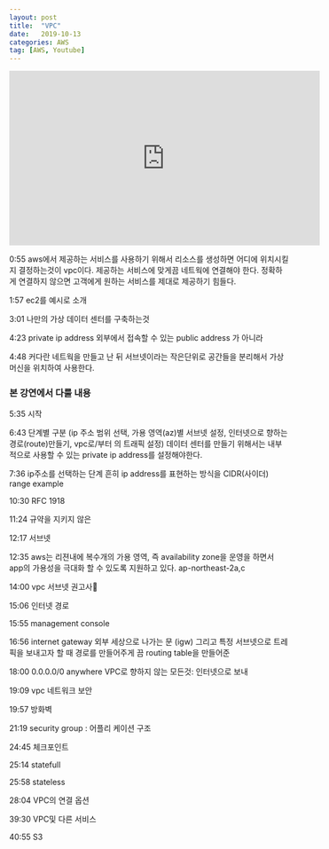 ```yaml
---
layout: post
title:  "VPC"
date:   2019-10-13
categories: AWS
tag: [AWS, Youtube]
---
```



<iframe width="560" height="315" src="https://www.youtube.com/embed/R1UWYQYTPKo" frameborder="0" allow="accelerometer; autoplay; encrypted-media; gyroscope; picture-in-picture" allowfullscreen></iframe>

0:55 aws에서 제공하는 서비스를 사용하기 위해서 리소스를 생성하면 어디에 위치시킬지 결정하는것이 vpc이다.  제공하는 서비스에 맞게끔 네트웍에 연결해야 한다. 정확하게 연결하지 않으면 고객에게 원하는 서비스를 제대로 제공하기 힘들다. 

1:57 ec2를 예시로 소개

3:01 나만의 가상 데이터 센터를 구축하는것 

4:23 private ip address 외부에서 접속할 수 있는 public address 가 아니라 

4:48 커다란 네트웍을 만들고 난 뒤 서브넷이라는 작은단위로 공간들을 분리해서 가상머신을 위치하여  사용한다. 

### 본 강연에서 다룰 내용
5:35 시작

6:43 단계별 구분 (ip 주소 범위 선택, 가용 영역(az)별 서브넷 설정, 인터넷으로 향하는 경로(route)만들기, vpc로/부터 의 트래픽 설정)
데이터 센터를 만들기 위해서는 내부적으로 사용할 수 있는 private ip address를 설정해야한다.

7:36 ip주소를 선택하는 단계 
흔히 ip address를 표현하는 방식을 CIDR(사이더) range example

10:30 RFC 1918

11:24 규약을 지키지 않은 

12:17 서브넷

12:35 aws는 리젼내에 복수개의 가용 영역, 즉 availability zone을 운영을 하면서 app의 가용성을 극대화 할 수 있도록 지원하고 있다. ap-northeast-2a,c

14:00 vpc 서브넷 권고사

15:06 인터넷 경로

15:55 management console

16:56 internet gateway 외부 세상으로 나가는 문 (igw)
그리고 특정 서브넷으로 트레픽을 보내고자 할 때 경로를 만들어주게 끔 routing table을 만들어준

18:00 0.0.0.0/0 anywhere VPC로 향하지 않는 모든것: 인터넷으로 보내

19:09 vpc 네트워크 보안

19:57 방화벽

21:19 security group : 어플리 케이션 구조 

24:45 체크포인트 

25:14 statefull

25:58 stateless

28:04 VPC의 연결 옵션


39:30 VPC및 다른 서비스

40:55 S3
